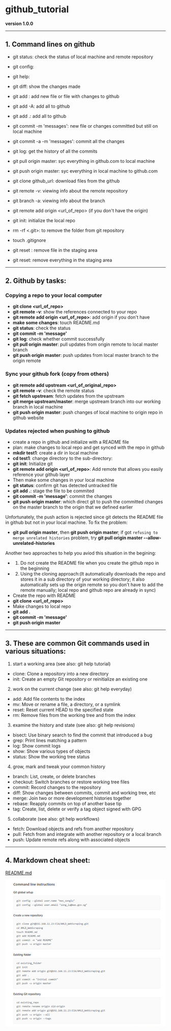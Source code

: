 # github_tutorial

**version 1.0.0**

---

## 1.	Command lines on github

* git status:                   check the status of local machine and remote repository
* git config:
* git help:
* git diff:                     show the changes made


* git add <filename>:           add new file or file with changes to github
* git add -A:                   add all to github
* git add .:                    add all to github
 

* git commit -m 'messages':     new file or changes committed but still on local machine
* git commit -a -m 'messages':  commit all the changes
* git log:                      get the history of all the commits


* git pull origin master:       syc everything in github.com to local machine
* git push origin master:       syc everything in local machine to github.com


* git clone github_url:         download files from the github
* git remote -v:                viewing info about the remote repository
* git branch -a:                viewing info about the branch
* git remote add origin <url_of_repo> (if you don't have the origin)


* git init:                     initialize the local repo
* rm -rf <.git>:                to remove the folder from git repository


* touch .gitignore
* git reset <filename>:         remove file in the staging area
* git reset:                    remove everything in the staging area

---

## 2.	Github by tasks:

### Copying a repo to your local computer
* **git clone <url_of_repo>**
* **git remote -v**: show the references connected to your repo
* **git remote add origin <url_of_repo>**: add origin if you don't have
* **make some changes**: touch README.md
* **git status**: check the status
* **git commit -m 'message'**
* **git log**: check whether commit successfully
* **git pull origin master**: pull updates from origin remote to local master branch
* **git push origin master**: push updates from local master branch to the origin remote

### Sync your github fork (copy from others)
* **git remote add upstream <url_of_original_repo>**
* **git remote -v**: check the remote status
* **git fetch upstream**: fetch updates from the upstream
* **git merge upstream/master**: merge upstream branch into our working branch in local machine
* **git push origin master**: push changes of local machine to origin repo in github website

### Updates rejected when pushing to github
* create a repo in github and initialize with a README file
* plan: make changes to local repo and get synced with the repo in github
* **mkdir test1**: create a dir in local machine
* **cd test1**: change directory to the sub-directory: 
* **git init**: Initialize git
* **git remote add origin <url_of_repo>**: Add remote that allows you easily reference your github layer
* Then make some changes in your local machine
* **git status**: confirm git has detected untracked file
* **git add .**: stage the file to be commited
* **git commit -m 'message'**: commit the changes
* **git push origin master**: which direct git to push the committed changes on the master branch to the origin that we defined earlier

Unfortunately, the push action is rejected since git detects the README file in github but not in your local machine. To fix the problem:
* **git pull origin master**, then **git push origin master**; if got `refusing to merge unrelated histories` problem, try **git pull origin master --allow-unrelated-histories**

Another two approaches to help you aviod this situation in the begining:
* 1. Do not create the README file when you create the github repo in the beginning
* 2. Using the cloning approach:(It automatically downloads the repo and stores it in a sub directory of your working directory; it also automatically sets up the origin remote so you don't have to add the remote manually; local repo and github repo are already in sync)
 * Create the repo with README
 * **git clone <url_of_repo>**
 * Make changes to local repo
 * **git add .**
 * **git commit -m 'message'**
 * **git push origin master**

---

## 3.	These are common Git commands used in various situations:

1. start a working area (see also: git help tutorial)
* clone:	Clone a repository into a new directory
* init:		Create an empty Git repository or reinitialize an existing one

2. work on the current change (see also: git help everyday)
* add: 		Add file contents to the index
* mv:		Move or rename a file, a directory, or a symlink
* reset:	Reset current HEAD to the specified state
* rm:		Remove files from the working tree and from the index

3. examine the history and state (see also: git help revisions)
* bisect:	Use binary search to find the commit that introduced a bug
* grep:		Print lines matching a pattern
* log:		Show commit logs
* show:		Show various types of objects
* status:	Show the working tree status

4. grow, mark and tweak your common history
* branch:	List, create, or delete branches
* checkout:	Switch branches or restore working tree files
* commit:	Record changes to the repository
* diff:		Show changes between commits, commit and working tree, etc
* merge:	Join two or more development histories together
* rebase:	Reapply commits on top of another base tip
* tag:		Create, list, delete or verify a tag object signed with GPG

5. collaborate (see also: git help workflows)
* fetch:	Download objects and refs from another repository
* pull:		Fetch from and integrate with another repository or a local branch
* push:		Update remote refs along with associated objects


---

## 4. Markdown cheat sheet:

[README.md](https://github.com/adam-p/markdown-here/wiki/Markdown-Here-Cheatsheet)

![quick git command](https://github.com/StanleySongPro/github_tutorial/blob/master/quick_git_command.png "quick_git_command")






